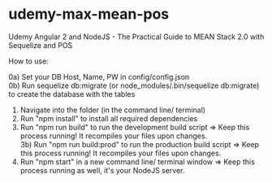 # udemy-max-mean-pos
Udemy Angular 2 and NodeJS - The Practical Guide to MEAN Stack 2.0 with Sequelize and POS

How to use:  

0a) Set your DB Host, Name, PW in config/config.json  
0b) Run sequelize db:migrate (or node_modules/.bin/sequelize  db:migrate) to create the database with the tables  
1) Navigate into the folder (in the command line/ terminal)  
2) Run "npm install" to install all required dependencies  
3) Run "npm run build" to run the development build script => Keep this process running! It recompiles your files upon changes.  
3b) Run "npm run build:prod" to run the production build script => Keep this process running! It recompiles your files upon changes.  
4) Run "npm start" in a new command line/ terminal window => Keep this process running as well, it's your NodeJS server.  


